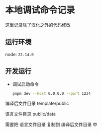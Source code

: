 # 本地调试命令记录

这里记录除了汉化之外的代码修改

## 运行环境
node: `22.14.0`

## 开发运行

- 调试启动命令
  ```bash
  pnpm dev --host 0.0.0.0 --port 1234
  ```

编译后文件目录 template/public

语言文件目录 public/data

需要把 语言文件目录 复制到  编译后文件目录 中


